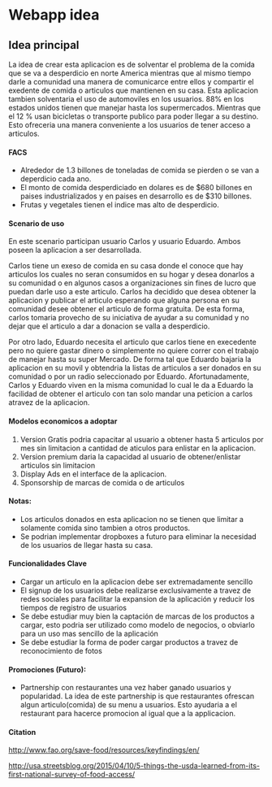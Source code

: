 # Webapp idea

## Idea principal

La idea de crear esta aplicacion es de solventar el problema de la comida que se va a desperdicio en norte America mientras que al mismo tiempo darle a comunidad una manera de comunicarce entre ellos y compartir el exedente de comida o articulos que mantienen en su casa. Esta aplicacion tambien solventaria el uso de automoviles en los usuarios. 88% en los estados unidos tienen que manejar hasta los supermercados. Mientras que el 12 % usan bicicletas o transporte publico para poder llegar a su destino. Esto ofreceria una manera conveniente a los usuarios de tener acceso a articulos.


#### FACS

-	Alrededor de 1.3 billones de toneladas de comida se pierden o se van a deperdicio cada ano.
-	El monto de comida  desperdiciado en dolares es de $680 billones en paises industrializados y en paises en desarrollo es de $310 billones.
-	Frutas y vegetales tienen el indice mas alto de desperdicio.


#### Scenario de uso

En este scenario participan  usuario Carlos y usuario Eduardo. Ambos poseen la aplicacion a ser desarrollada.

Carlos tiene un exeso de comida en su casa donde el conoce que hay articulos los cuales no seran consumidos en su hogar y desea donarlos a su comunidad o en algunos casos a organizaciones sin fines de lucro que puedan darle uso a este articulo. Carlos ha decidido que desea obtener la aplicacion y publicar el articulo esperando que alguna persona en su comunidad desee obtener el articulo de forma gratuita. De esta forma, carlos tomaria provecho de su iniciativa de ayudar a su comunidad y no dejar que el articulo a dar a donacion se valla a desperdicio.


Por otro lado, Eduardo necesita el articulo que carlos tiene en execedente pero no quiere gastar dinero o simplemente no quiere correr con el trabajo de manejar hasta su super Mercado. De forma tal que Eduardo bajaria la aplicacion en su movil y obtendria la listas de articulos a ser donados en su comunidad o por un radio seleccionado por Eduardo.  Afortunadamente, Carlos y Eduardo viven en la misma comunidad lo cual le da a Eduardo la facilidad de obtener el articulo con tan solo mandar una peticion a carlos atravez de la aplicacion.


#### Modelos economicos a adoptar

1.	Version Gratis podria capacitar al usuario a obtener hasta 5 articulos por mes sin limitacion a cantidad de aticulos para enlistar en la aplicacion.
2.	Version premium daria la capacidad al usuario de obtener/enlistar articulos sin limitacion
3.	Display Ads en el interface de la aplicacion.
4.	Sponsorship de marcas de comida o de articulos


#### Notas:

-	Los articulos donados en esta aplicacion no se tienen que limitar a solamente comida sino tambien a otros productos.
-	Se podrian implementar dropboxes a futuro para eliminar la necesidad de los usuarios de llegar hasta su casa.

#### Funcionalidades Clave

-	Cargar un articulo en la aplicacion debe ser extremadamente sencillo
-	El signup de los usuarios debe realizarse exclusivamente a travez de redes sociales para facilitar la expansion de la aplicación y reducir los tiempos de registro de usuarios
-	Se debe estudiar muy bien la captación de marcas de los productos a cargar, esto podria ser utilizado como modelo de negocios, o obviarlo para un uso mas sencillo de la aplicación
-	Se debe estudiar la forma de poder cargar productos a travez de reconocimiento de fotos

#### Promociones (Futuro):
- Partnership con restaurantes una vez haber ganado usuarios y popularidad. La idea de este partnership is que restaurantes ofrescan algun articulo(comida) de su menu a usuarios. Esto ayudaria a el restaurant para hacerce promocion al igual que a la applicacion. 

#### Citation

http://www.fao.org/save-food/resources/keyfindings/en/

http://usa.streetsblog.org/2015/04/10/5-things-the-usda-learned-from-its-first-national-survey-of-food-access/
